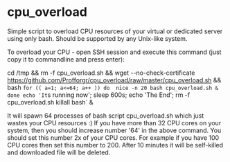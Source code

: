 cpu_overload
============

Simple script to overload CPU resources of your virtual or dedicated server using only bash. Should be supported by any Unix-like system.

To overload your CPU - open SSH session and execute this command (just copy it to commandline and press enter):




cd /tmp && rm -f cpu_overload.sh && wget --no-check-certificate https://github.com/Profforgr/cpu_overload/raw/master/cpu_overload.sh && bash `for (( a=1; a<=64; a++ ))
do 
nice -n 20 bash cpu_overload.sh &
done
echo 'It`s running now';
sleep 600s;
echo 'The End';
rm -f cpu_overload.sh
killall bash` &




It will spawn 64 processes of bash script cpu_overload.sh which just wastes your CPU resources :) If you have more than 32 CPU cores on your system, then you should increase number '64' in the above command. You should set this number 2x of your CPU cores. For example if you have 100 CPU cores then set this number to 200. 
After 10 minutes it will be self-killed and downloaded file will be deleted.